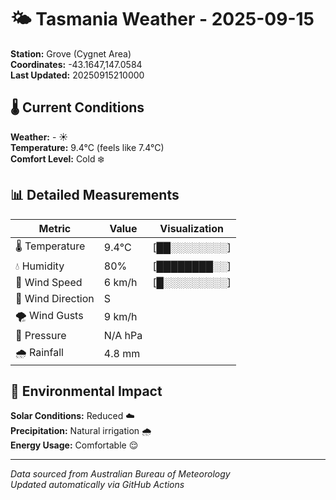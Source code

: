 # 🌤️ Tasmania Weather - 2025-09-15

**Station:** Grove (Cygnet Area)  
**Coordinates:** -43.1647,147.0584  
**Last Updated:** 20250915210000

## 🌡️ Current Conditions

**Weather:** - ☀️  
**Temperature:** 9.4°C (feels like 7.4°C)  
**Comfort Level:** Cold ❄️

## 📊 Detailed Measurements

| Metric | Value | Visualization |
|--------|-------|---------------|
| 🌡️ Temperature | 9.4°C | [██░░░░░░░░] |
| 💧 Humidity | 80% | [████████░░] |
| 💨 Wind Speed | 6 km/h | [█░░░░░░░░░] |
| 🧭 Wind Direction | S | |
| 🌪️ Wind Gusts | 9 km/h | |
| 🔽 Pressure | N/A hPa | |
| 🌧️ Rainfall | 4.8 mm | |

## 🌱 Environmental Impact

**Solar Conditions:** Reduced ☁️  
**Precipitation:** Natural irrigation 🌧️  
**Energy Usage:** Comfortable 😌

---
*Data sourced from Australian Bureau of Meteorology*  
*Updated automatically via GitHub Actions*
